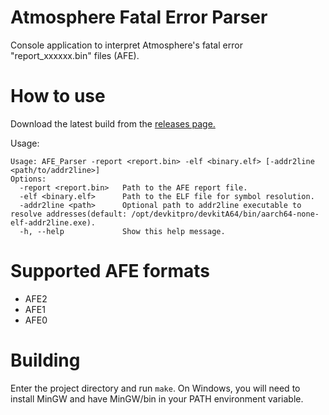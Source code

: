 # Atmosphere Fatal Error Parser
Console application to interpret Atmosphere's fatal error "report_xxxxxx.bin" files (AFE).

# How to use
Download the latest build from the [releases page.](https://github.com/o0Zz/AFE_Parser/releases) 

Usage:
```
Usage: AFE_Parser -report <report.bin> -elf <binary.elf> [-addr2line <path/to/addr2line>]
Options:
  -report <report.bin>   Path to the AFE report file.
  -elf <binary.elf>      Path to the ELF file for symbol resolution.
  -addr2line <path>      Optional path to addr2line executable to resolve addresses(default: /opt/devkitpro/devkitA64/bin/aarch64-none-elf-addr2line.exe).
  -h, --help             Show this help message.

```

# Supported AFE formats
- AFE2
- AFE1
- AFE0

# Building
Enter the project directory and run `make`. 
On Windows, you will need to install MinGW and have MinGW/bin in your PATH environment variable.
